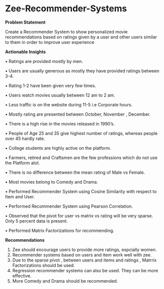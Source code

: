 # Zee-Recommender-Systems

**Problem Statement**

Create a Recommender System to show personalized movie recommendations based on ratings
given by a user and other users similar to them in order to improve user experience

 **Actionable Insights**
 
• Ratings are provided mostly by men.

• Users are usually generous as mostly they have provided ratings between 3-4.

• Rating 1-2 have been given very few times.

• Users watch movies usually between 12 am to 2 am.

• Less traffic is on the website during 11-5 i.e Corporate hours.

• Mostly rating are presented between October, November , December.

• There is a high rise in the movies released in 1990’s.

• People of Age 25 and 35 give highest number of ratings, whereas people over 45 hardly rate.

• College students are highly active on the platform.

• Farmers, retired and Craftsmen are the few professions which do not use the Platform alot.

• There is no difference between the mean rating of Male vs Female.

• Most movies belong to Comedy and Drama.

• Performed Recommender System using Cosine Similarity with respect to Item and User.

• Performed Recommender System using Pearson Correlation.

• Observed that the pivot for user vs matrix vs rating will be very sparse. Only 5 percent data is present.

• Performed Matrix Factorizations for recommending.

 **Recommendations**
 
1. Zee should encourage users to provide more ratings, espcially women.
2. Recommender systems based on users and item work well with zee.
3. Due to the sparse pivot , between users and items and ratings , Matrrix Factorizations should
be used.
4. Regression recommender systems can also be used. They can be more effective.
5. More Comedy and Drama should be recommended.
